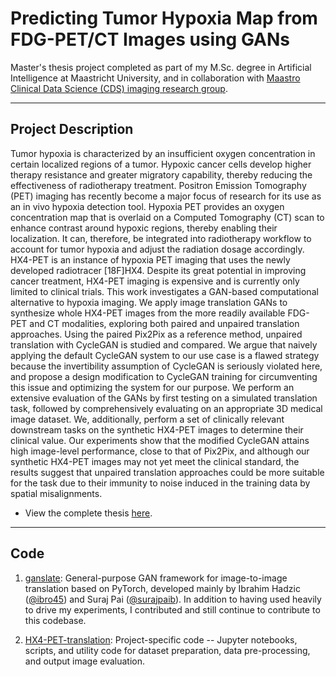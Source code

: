 # Predicting Tumor Hypoxia Map from FDG-PET/CT Images using GANs

Master's thesis project completed as part of my M.Sc. degree in Artificial Intelligence at Maastricht University, and in collaboration with [Maastro Clinical Data Science (CDS) imaging research group](https://github.com/Maastro-CDS-Imaging-Group).


----------------------
## Project Description
Tumor hypoxia is characterized by an insufficient oxygen concentration in certain localized regions of a tumor. Hypoxic cancer cells develop higher therapy resistance and greater migratory capability, thereby reducing the effectiveness of radiotherapy treatment. Positron Emission Tomography (PET) imaging has recently become a major focus of research for its use as an in vivo hypoxia detection tool. Hypoxia PET provides an oxygen concentration map that is overlaid on a Computed Tomography (CT) scan to enhance contrast around hypoxic regions, thereby enabling their localization. It can, therefore, be integrated into radiotherapy workflow to account for tumor hypoxia and adjust the radiation dosage accordingly. HX4-PET is an instance of hypoxia PET imaging that uses the newly developed radiotracer [18F]HX4. Despite its great potential in improving cancer treatment, HX4-PET imaging is expensive and is currently only limited to clinical trials. This work investigates a GAN-based computational alternative to hypoxia imaging. We apply image translation GANs to synthesize whole HX4-PET images from the more readily available FDG-PET and CT modalities, exploring both paired and unpaired translation approaches. Using the paired Pix2Pix as a reference method, unpaired translation with CycleGAN is studied and compared. We argue that naively applying the default CycleGAN system to our use case is a flawed strategy because the invertibility assumption of CycleGAN is seriously violated here, and propose a design modification to CycleGAN training for circumventing this issue and optimizing the system for our purpose. We perform an extensive evaluation of the GANs by first testing on a simulated translation task, followed by comprehensively evaluating on an appropriate 3D medical image dataset. We, additionally, perform a set of clinically relevant downstream tasks on the synthetic HX4-PET images to determine their clinical value. Our experiments show that the modified CycleGAN attains high image-level performance, close to that of Pix2Pix, and although our synthetic HX4-PET images may not yet meet the clinical standard, the results suggest that unpaired translation approaches could be more suitable for the task due to their immunity to noise induced in the training data by spatial misalignments.

- View the complete thesis [here](Master_Thesis-Chinmay_Rao.pdf).


-------
## Code

1. [ganslate](https://github.com/ganslate-team/ganslate): General-purpose GAN framework for image-to-image translation based on PyTorch, developed mainly by Ibrahim Hadzic ([@ibro45](https://github.com/ibro45)) and Suraj Pai ([@surajpaib](https://github.com/surajpaib)). In addition to having used heavily to drive my experiments, I contributed and still continue to contribute to this codebase.

2. [HX4-PET-translation](https://github.com/Maastro-CDS-Imaging-Group/HX4-PET-translation): Project-specific code -- Jupyter notebooks, scripts, and utility code for dataset preparation, data pre-processing, and output image evaluation.
